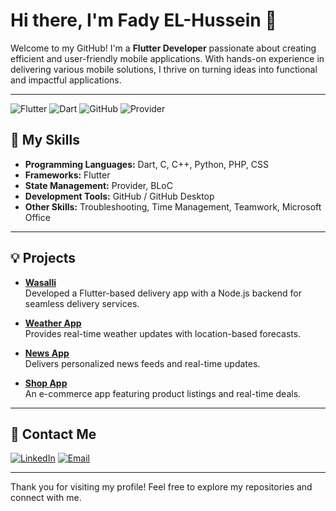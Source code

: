 # Hi there, I'm Fady EL-Hussein 👋

Welcome to my GitHub! I'm a **Flutter Developer** passionate about creating efficient and user-friendly mobile applications. With hands-on experience in delivering various mobile solutions, I thrive on turning ideas into functional and impactful applications.

---

![Flutter](https://img.shields.io/badge/Flutter-02569B?style=for-the-badge&logo=flutter&logoColor=white)
 ![Dart](https://img.shields.io/badge/Dart-0175C2?style=for-the-badge&logo=dart&logoColor=white)
 ![GitHub](https://img.shields.io/badge/GitHub-181717?style=for-the-badge&logo=github&logoColor=white) ![Provider](https://img.shields.io/badge/State%20Management-Provider-blue)

## 🔧 My Skills

- **Programming Languages:** Dart, C, C++, Python, PHP, CSS
- **Frameworks:** Flutter
- **State Management:** Provider, BLoC
- **Development Tools:** GitHub / GitHub Desktop
- **Other Skills:** Troubleshooting, Time Management, Teamwork, Microsoft Office

---


## 💡 Projects

- **[Wasalli](https://github.com/fadyElhussein/Wasalli-Graduation-App)**  
   Developed a Flutter-based delivery app with a Node.js backend for seamless delivery services.

- **[Weather App](https://github.com/fadyElhussein/Weather_App_Flutter)**  
   Provides real-time weather updates with location-based forecasts.

- **[News App](https://github.com/fadyElhussein/News_App_Flutter)**  
   Delivers personalized news feeds and real-time updates.

- **[Shop App](https://github.com/fadyElhussein/Shop_App)**  
   An e-commerce app featuring product listings and real-time deals.

---

## 💨 Contact Me

[![LinkedIn](https://img.shields.io/badge/LinkedIn-0077B5?style=for-the-badge&logo=linkedin&logoColor=white)](https://www.linkedin.com/in/fady-elhussein-%F0%9F%87%B5%F0%9F%87%B8-542ba0210)
 [![Email](https://img.shields.io/badge/Email-D14836?style=for-the-badge&logo=gmail&logoColor=white)](mailto:fadyhbakry@gmail.com)

---

Thank you for visiting my profile! Feel free to explore my repositories and connect with me.

